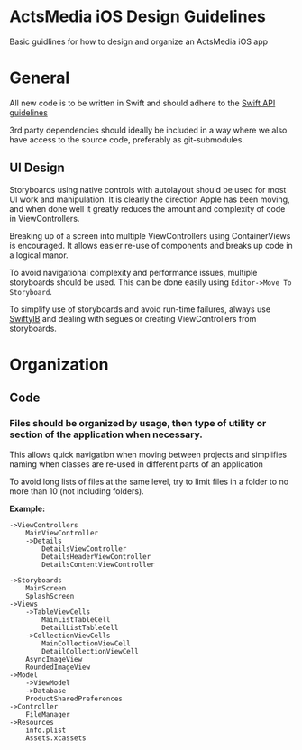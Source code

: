 # ActsMedia iOS Design Guidelines

Basic guidlines for how to design and organize an ActsMedia iOS app

# General

All new code is to be written in Swift and should adhere to the [Swift API guidelines](https://swift.org/documentation/api-design-guidelines/)

3rd party dependencies should ideally be included in a way where we also have access to the source code, preferably as git-submodules.

## UI Design

Storyboards using native controls with autolayout should be used for most UI work and manipulation. It is clearly the direction Apple has been moving, and when done well it greatly reduces the amount and complexity of code in ViewControllers. 

Breaking up of a screen into multiple ViewControllers using ContainerViews is encouraged. It allows easier re-use of components and breaks up code in a logical manor.

To avoid navigational complexity and performance issues, multiple storyboards should be used. This can be done easily using `Editor->Move To Storyboard`.

To simplify use of storyboards and avoid run-time failures, always use [SwiftyIB](https://github.com/PeeJWeeJ/SwiftyIB) and dealing with segues or creating ViewControllers from storyboards. 

# Organization

## Code

### Files should be organized by usage, then type of utility or section of the application when necessary.

This allows quick navigation when moving between projects and simplifies naming when classes are re-used in different parts of an application

To avoid long lists of files at the same level, try to limit files in a folder to no more than 10 (not including folders).

**Example:**
    
    ->ViewControllers
        MainViewController
        ->Details
            DetailsViewController
            DetailsHeaderViewController
            DetailsContentViewController
        
    ->Storyboards
        MainScreen
        SplashScreen
    ->Views
        ->TableViewCells
            MainListTableCell
            DetailListTableCell
        ->CollectionViewCells
            MainCollectionViewCell
            DetailCollectionViewCell
        AsyncImageView    
        RoundedImageView
    ->Model
        ->ViewModel
        ->Database
        ProductSharedPreferences
    ->Controller
        FileManager
    ->Resources
        info.plist
        Assets.xcassets


